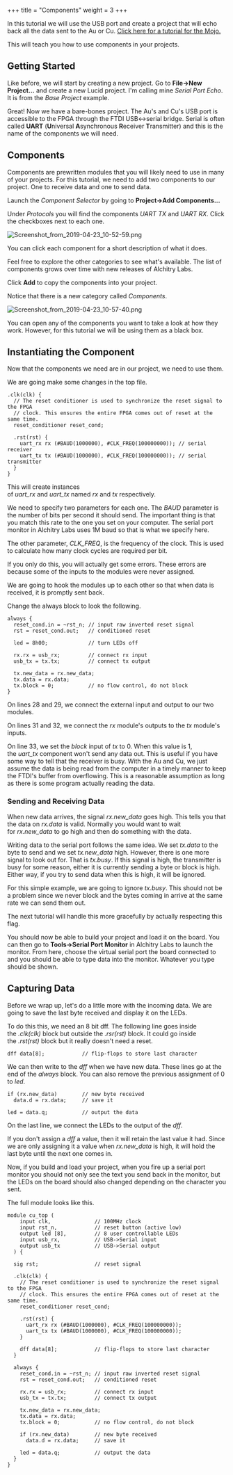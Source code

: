 +++
title = "Components"
weight = 3
+++

In this tutorial we will use the USB port and create a project that will echo back all the data sent to the Au or Cu. [Click here for a tutorial for the Mojo.](@/tutorials/lucid_v1/mojo/components.md)

This will teach you how to use components in your projects.

## Getting Started

Like before, we will start by creating a new project. Go to **File->New Project...** and create a new Lucid project. I'm calling mine _Serial Port Echo_. It is from the _Base Project_ example.

Great! Now we have a bare-bones project. The Au's and Cu's USB port is accessible to the FPGA through the FTDI USB<->serial bridge. Serial is often called **UART** (**U**niversal **A**synchronous **R**eceiver **T**ransmitter) and this is the name of the components we will need.

## Components

Components are prewritten modules that you will likely need to use in many of your projects. For this tutorial, we need to add two components to our project. One to receive data and one to send data.

Launch the _Component Selector_ by going to **Project->Add Components...**

Under _Protocols_ you will find the components _UART TX_ and _UART RX_. Click the checkboxes next to each one.

![Screenshot_from_2019-04-23_10-52-59.png](https://cdn.alchitry.com/lucid_v1/Screenshot_from_2019-04-23_10-52-59.png)

You can click each component for a short description of what it does. 

Feel free to explore the other categories to see what's available. The list of components grows over time with new releases of Alchitry Labs.

Click **Add** to copy the components into your project.

Notice that there is a new category called _Components_.

![Screenshot_from_2019-04-23_10-57-40.png](https://cdn.alchitry.com/lucid_v1/Screenshot_from_2019-04-23_10-57-40.png)

You can open any of the components you want to take a look at how they work. However, for this tutorial we will be using them as a black box.

## Instantiating the Component

Now that the components we need are in our project, we need to use them.

We are going make some changes in the top file.

```lucid
.clk(clk) {
  // The reset conditioner is used to synchronize the reset signal to the FPGA
  // clock. This ensures the entire FPGA comes out of reset at the same time.
  reset_conditioner reset_cond;
 
  .rst(rst) {
    uart_rx rx (#BAUD(1000000), #CLK_FREQ(100000000)); // serial receiver
    uart_tx tx (#BAUD(1000000), #CLK_FREQ(100000000)); // serial transmitter
  }
}
```

This will create instances of _uart_rx_ and _uart_tx_ named _rx_ and _tx_ respectively.

We need to specify two parameters for each one. The _BAUD_ parameter is the number of bits per second it should send. The important thing is that you match this rate to the one you set on your computer. The serial port monitor in Alchitry Labs uses 1M baud so that is what we specify here.

The other parameter, ﻿_CLK_FREQ_﻿, is the frequency of the clock. This is used to calculate how many clock cycles are required per bit.

If you only do this, you will actually get some errors. These errors are because some of the inputs to the modules were never assigned.

We are going to hook the modules up to each other so that when data is received, it is promptly sent back.

Change the always block to look the following.

```lucid
always {
  reset_cond.in = ~rst_n; // input raw inverted reset signal
  rst = reset_cond.out;   // conditioned reset
 
  led = 8h00;             // turn LEDs off
 
  rx.rx = usb_rx;         // connect rx input
  usb_tx = tx.tx;         // connect tx output
 
  tx.new_data = rx.new_data;
  tx.data = rx.data;         
  tx.block = 0;           // no flow control, do not block
}
```

On lines 28 and 29, we connect the external input and output to our two modules. 

On lines 31 and 32, we connect the _rx_ module's outputs to the _tx_ module's inputs. 

On line 33, we set the _block_ input of _tx_ to 0. When this value is 1, the _uart_tx_ component won't send any data out. This is useful if you have some way to tell that the receiver is busy. With the Au and Cu, we just assume the data is being read from the computer in a timely manner to keep the FTDI's buffer from overflowing. This is a reasonable assumption as long as there is some program actually reading the data.

### Sending and Receiving Data

When new data arrives, the signal _rx.new_data_ goes high. This tells you that the data on _rx.data_ is valid. Normally you would want to wait for _rx.new_data_ to go high and then do something with the data.

Writing data to the serial port follows the same idea. We set _tx.data_ to the byte to send and we set _tx.new_data_ high. However, there is one more signal to look out for. That is _tx.busy_. If this signal is high, the transmitter is busy for some reason, either it is currently sending a byte or block is high. Either way, if you try to send data when this is high, it will be ignored.

For this simple example, we are going to ignore _tx.busy_. This should not be a problem since we never block and the bytes coming in arrive at the same rate we can send them out.

The next tutorial will handle this more gracefully by actually respecting this flag. 

You should now be able to build your project and load it on the board. You can then go to **Tools->Serial Port Monitor** in Alchitry Labs to launch the monitor. From here, choose the virtual serial port the board connected to and you should be able to type data into the monitor. Whatever you type should be shown.

## Capturing Data

Before we wrap up, let's do a little more with the incoming data. We are going to save the last byte received and display it on the LEDs.

To do this this, we need an 8 bit dff. The following line goes inside the _.clk(clk)_ block but outside the _.rsr(rst)_ block. It could go inside the _.rst(rst)_ block but it really doesn't need a reset.

```lucid
dff data[8];            // flip-flops to store last character
```

We can then write to the _dff_ when we have new data. These lines go at the end of the _always_ block. You can also remove the previous assignment of 0 to _led_.

```lucid
if (rx.new_data)        // new byte received
  data.d = rx.data;     // save it
 
led = data.q;           // output the data
```

On the last line, we connect the LEDs to the output of the _dff_.

If you don't assign a _dff_ a value, then it will retain the last value it had. Since we are only assigning it a value when _rx.new_data_ is high, it will hold the last byte until the next one comes in.

Now, if you build and load your project, when you fire up a serial port monitor you should not only see the text you send back in the monitor, but the LEDs on the board should also changed depending on the character you sent.

The full module looks like this.

```lucid
module cu_top (
    input clk,              // 100MHz clock
    input rst_n,            // reset button (active low)
    output led [8],         // 8 user controllable LEDs
    input usb_rx,           // USB->Serial input
    output usb_tx           // USB->Serial output
  ) {
 
  sig rst;                  // reset signal
 
  .clk(clk) {
    // The reset conditioner is used to synchronize the reset signal to the FPGA
    // clock. This ensures the entire FPGA comes out of reset at the same time.
    reset_conditioner reset_cond;
 
    .rst(rst) {
      uart_rx rx (#BAUD(1000000), #CLK_FREQ(100000000));
      uart_tx tx (#BAUD(1000000), #CLK_FREQ(100000000));
    }
 
    dff data[8];            // flip-flops to store last character
  }
 
  always {
    reset_cond.in = ~rst_n; // input raw inverted reset signal
    rst = reset_cond.out;   // conditioned reset
 
    rx.rx = usb_rx;         // connect rx input
    usb_tx = tx.tx;         // connect tx output
 
    tx.new_data = rx.new_data;
    tx.data = rx.data;         
    tx.block = 0;           // no flow control, do not block
 
    if (rx.new_data)        // new byte received
      data.d = rx.data;     // save it
 
    led = data.q;           // output the data
  }
}
```